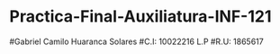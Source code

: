 # Practica-Final-Auxiliatura-INF-121
#Gabriel Camilo Huaranca Solares
#C.I: 10022216 L.P
#R.U: 1865617
